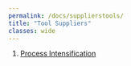 ```yaml
---
permalink: /docs/supplierstools/
title: "Tool Suppliers"
classes: wide
---
```


1. [Process Intensification](https://www.epicmodularprocess.com/blog/what-is-process-intensification)

